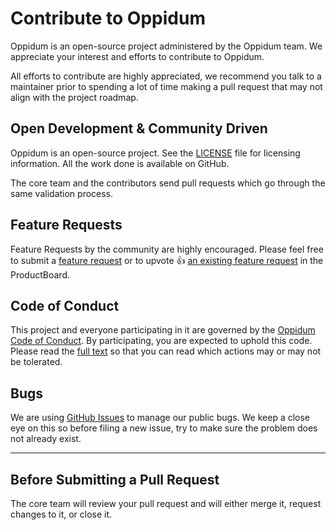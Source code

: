 # Contribute to Oppidum

Oppidum is an open-source project administered by the Oppidum team. We appreciate your interest and efforts to contribute to Oppidum.

All efforts to contribute are highly appreciated, we recommend you talk to a maintainer prior to spending a lot of time making a pull request that may not align with the project roadmap.

## Open Development & Community Driven

Oppidum is an open-source project. See the [LICENSE](https://github.com/O-Plums/Oppidum/blob/main/LICENSE) file for licensing information. All the work done is available on GitHub.

The core team and the contributors send pull requests which go through the same validation process.

## Feature Requests

Feature Requests by the community are highly encouraged. Please feel free to submit a [feature request](https://oppidum.canny.io/) or to upvote 👍 [an existing feature request](https://oppidum.canny.io/) in the ProductBoard.

## Code of Conduct

This project and everyone participating in it are governed by the [Oppidum Code of Conduct](https://github.com/O-Plums/Oppidum/blob/main/CODE_OF_CONDUCT). By participating, you are expected to uphold this code. Please read the [full text](https://github.com/O-Plums/Oppidum/blob/main/CODE_OF_CONDUCT) so that you can read which actions may or may not be tolerated.

## Bugs

We are using [GitHub Issues](https://github.com/Oppidum/Oppidum/issues) to manage our public bugs. We keep a close eye on this so before filing a new issue, try to make sure the problem does not already exist.

---

## Before Submitting a Pull Request

The core team will review your pull request and will either merge it, request changes to it, or close it.
